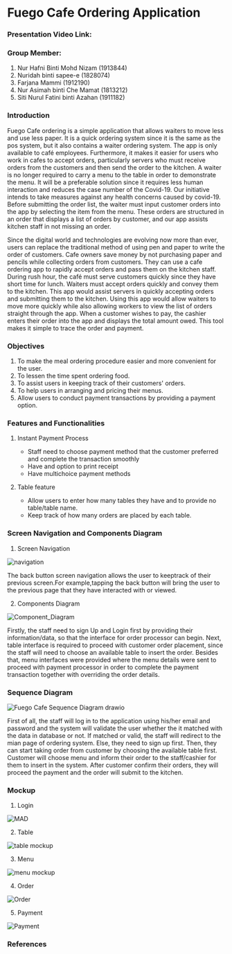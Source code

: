# Fuego Cafe Ordering Application

### Presentation Video Link: 


### Group Member:
1. Nur Hafni Binti Mohd Nizam (1913844)
2. Nuridah binti sapee-e (1828074)
3. Farjana Mammi (1912190)
4. Nur Asimah binti Che Mamat (1813212)
5. Siti Nurul Fatini binti Azahan (1911182)

### Introduction

Fuego Cafe ordering is a simple application that allows waiters to move less and use less paper. It is a quick ordering system since it is the same as the pos system, but it also contains a waiter ordering system. The app is only available to café employees. Furthermore, it makes it easier for users who work in cafes to accept orders, particularly servers who must receive orders from the customers and then send the order to the kitchen. A waiter is no longer required to carry a menu to the table in order to demonstrate the menu. It will be a preferable solution since it requires less human interaction and reduces the case number of the Covid-19. Our initiative intends to take measures against any health concerns caused by covid-19. Before submitting the order list, the waiter must input customer orders into the app by selecting the item from the menu. These orders are structured in an order that displays a list of orders by customer, and our app assists kitchen staff in not missing an order. 

Since the digital world and technologies are evolving now more than ever, users can replace the traditional method of using pen and paper to write the order of customers. Cafe owners save money by not purchasing paper and pencils while collecting orders from customers. They can use a cafe ordering app to rapidly accept orders and pass them on the kitchen staff. During rush hour, the café must serve customers quickly since they have short time for lunch. Waiters must accept orders quickly and convey them to the kitchen. This app would assist servers in quickly accepting orders and submitting them to the kitchen. Using this app would allow waiters to move more quickly while also allowing workers to view the list of orders straight through the app. When a customer wishes to pay, the cashier enters their order into the app and displays the total amount owed. This tool makes it simple to trace the order and payment.


### Objectives

1. To make the meal ordering procedure easier and more convenient for the user.
2. To lessen the time spent ordering food.
3. To assist users in keeping track of their customers' orders.
4. To help users in arranging and pricing their menus.
5. Allow users to conduct payment transactions by providing a payment option.

### Features and Functionalities

1. Instant Payment Process
   - Staff need to choose payment method that the customer preferred and complete the transaction smoothly
   - Have and option to print receipt
   - Have multichoice payment methods

2. Table feature
   - Allow users to enter how many tables they have and to provide no table/table name.
   - Keep track of how many orders are placed by each table.



### Screen Navigation and Components Diagram
1. Screen Navigation


![navigation](https://user-images.githubusercontent.com/55780049/171121403-4fb77bf4-a003-4758-9716-62b385d08988.png)

The back button screen navigation allows the user to keeptrack of their previous screen.For example,tapping the back button will bring the user to the previous page that they have interacted with or viewed.



2. Components Diagram

![Component_Diagram](https://user-images.githubusercontent.com/92074138/170858571-a528afd5-7399-4538-bb95-38bfd5287f8e.PNG)

Firstly, the staff need to sign Up and Login first by providing their information/data, so that the interface for order processor can begin. Next, table interface is required to proceed with customer order placement, since the staff will need to choose an available table to insert the order. Besides that, menu interfaces were provided where the menu details were sent to proceed with payment processor in order to complete the payment transaction together with overriding the order details.

### Sequence Diagram

![Fuego Cafe Sequence Diagram drawio](https://user-images.githubusercontent.com/75902424/170938189-707964f9-877c-4694-852b-09bf84ee7395.png)

First of all, the staff will log in to the application using his/her email and password and the system will validate the user whether the it matched with the data in database or not. If matched or valid, the staff will redirect to the mian page of ordering system. Else, they need to sign up first. Then, they can start taking order from customer by choosing the available table first. Customer will choose menu and inform their order to the staff/cashier for them to insert in the system. After customer confirm their orders, they will proceed the payment and the order will submit to the kitchen.

### Mockup

1. Login

![MAD](https://user-images.githubusercontent.com/75902424/171082263-3fa3c743-aa6f-4c37-bbd2-f65dbab06111.JPG)



2. Table

![table mockup](https://user-images.githubusercontent.com/62057007/171063403-2fe724cf-ffa9-429f-9df7-3d66e621e5a2.PNG)


3. Menu

![menu mockup](https://user-images.githubusercontent.com/76712347/171027159-cefbba50-bb04-4877-93de-f3c91f75645b.png)


4. Order

![Order](https://user-images.githubusercontent.com/55780049/171017868-409a9b1a-3c40-4238-93e8-43e7736ba0e3.png)


5. Payment

![Payment](https://user-images.githubusercontent.com/92074138/170809119-9b7b4f0b-6fd8-4e69-b405-69d3b918e00c.PNG)


### References
